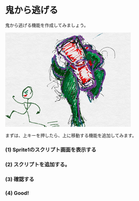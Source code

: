 # 鬼から逃げる


鬼から逃げる機能を作成してみましょう。

![](about.png)



まずは、上キーを押したら、上に移動する機能を追加してみます。



### (1) Sprite1のスクリプト画面を表示する



### (2) スクリプトを追加する。



### (3) 確認する



### (4) Good!

